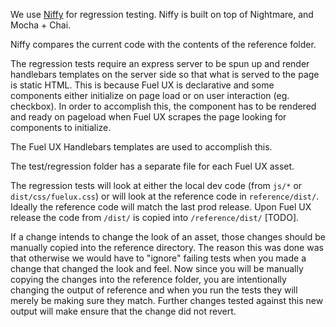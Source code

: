 We use [Niffy](https://segment.com/blog/perceptual-diffing-with-niffy/) for regression testing. Niffy is built on top of Nightmare, and Mocha + Chai.

Niffy compares the current code with the contents of the reference folder.

The regression tests require an express server to be spun up and render handlebars templates on the server side so that what is served to the page is static HTML. This is because Fuel UX is declarative and some components either initialize on page load or on user interaction (eg. checkbox). In order to accomplish this, the component has to be rendered and ready on pageload when Fuel UX scrapes the page looking for components to initialize.

The Fuel UX Handlebars templates are used to accomplish this.

The test/regression folder has a separate file for each Fuel UX asset.

The regression tests will look at either the local dev code (from `js/*` or `dist/css/fuelux.css`) or will look at the reference code in `reference/dist/`. Ideally the reference code will match the last prod release. Upon Fuel UX release the code from `/dist/` is copied into `/reference/dist/` [TODO].

If a change intends to change the look of an asset, those changes should be manually copied into the reference directory. The reason this was done was that otherwise we would have to "ignore" failing tests when you made a change that changed the look and feel. Now since you will be manually copying the changes into the reference folder, you are intentionally changing the output of reference and when you run the tests they will merely be making sure they match. Further changes tested against this new output will make ensure that the change did not revert.
